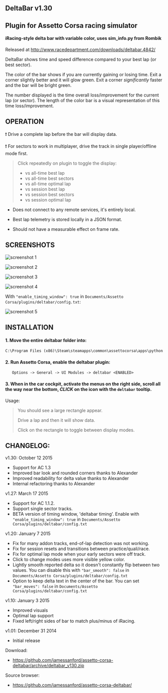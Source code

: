## DeltaBar v1.30
## Plugin for Assetto Corsa racing simulator
#### iRacing-style delta bar with variable color, uses sim_info.py from Rombik

Released at http://www.racedepartment.com/downloads/deltabar.4842/

DeltaBar shows time and speed difference compared to your best lap (or best sector).

The color of the bar shows if you are currently gaining or losing time.  Exit a corner slightly better and it will glow green.  Exit a corner *significantly* faster and the bar will be bright green.

The number displayed is the time overall loss/improvement for the current lap (or sector).  The length of the color bar is a visual representation of this time loss/improvement.

## OPERATION

:exclamation: Drive a complete lap before the bar will display data.

:exclamation: For sectors to work in multiplayer, drive the track in single player/offline mode first.

> Click repeatedly on plugin to toggle the display:
>
> - vs all-time best lap
> - vs all-time best sectors
> - vs all-time optimal lap
> - vs session best lap
> - vs session best sectors
> - vs session optimal lap

 - Does not connect to any remote services, it's entirely local.

 - Best lap telemetry is stored locally in a JSON format.

 - Should not have a measurable effect on frame rate.

## SCREENSHOTS

![screenshot 1](https://i.imgur.com/eKzydcg.png)

![screenshot 2](https://i.imgur.com/AoqH6lw.png)

![screenshot 3](https://i.imgur.com/hqZ4rOL.png)

![screenshot 4](https://i.imgur.com/JoQoiDu.png)

With `"enable_timing_window": true` in `Documents/Assetto Corsa/plugins/deltabar/config.txt`:

![screenshot 5](https://i.imgur.com/fq8Ym77.png)

## INSTALLATION

#### 1. Move the entire deltabar folder into:

```
C:\Program Files (x86)\Steam\steamapps\common\assettocorsa\apps\python
```


#### 2. Run Assetto Corsa, enable the deltabar plugin:

```
   Options -> General -> UI Modules -> deltabar <ENABLED>
```

#### 3.  When in the car cockpit, activate the menus on the right side, scroll all the way near the bottom, *CLICK* on the icon with the `deltabar` tooltip.

Usage:
>   You should see a large rectangle appear.
>
>   Drive a lap and then it will show data.
>
>   Click on the rectangle to toggle between display modes.


## CHANGELOG:
v1.30: October 12 2015
 - Support for AC 1.3
 - Improved bar look and rounded corners thanks to Alexander
 - Improved readability for delta value thanks to Alexander
 - Internal refactoring thanks to Alexander

v1.27: March 17 2015

 - Support for AC 1.1.2.
 - Support single sector tracks.
 - BETA version of timing window, 'deltabar timing'.  Enable with `"enable_timing_window": true` in `Documents/Assetto Corsa/plugins/deltabar/config.txt`

v1.20: January 7 2015

 - Fix for many addon tracks, end-of-lap detection was not working.
 - Fix for session resets and transitions between practice/quali/race.
 - Fix for optimal lap mode when your early sectors were off track.
 - Click to change modes uses more visible yellow color.
 - Lightly smooth reported delta so it doesn't constantly flip between two values.  You can disable this with `"bar_smooth": false` in `Documents/Assetto Corsa/plugins/deltabar/config.txt`
 - Option to keep delta text in the center of the bar.  You can set `"bar_moves": false` in `Documents/Assetto Corsa/plugins/deltabar/config.txt`

v1.10: January 3 2015

 - Improved visuals
 - Optimal lap support
 - Fixed left/right sides of bar to match plus/minus of iRacing.

v1.01: December 31 2014

 - Initial release


Download:

 - https://github.com/jamessanford/assetto-corsa-deltabar/archive/deltabar_v130.zip

Source browser:

 - https://github.com/jamessanford/assetto-corsa-deltabar/
